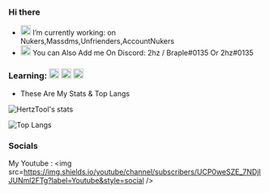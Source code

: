### Hi there ###

- <img height="20" width="20" src="https://unpkg.com/simple-icons@v4/icons/atom.svg" /> I’m currently working: on Nukers,Massdms,Unfrienders,AccountNukers
- <img height="20" width="20" src="https://unpkg.com/simple-icons@v4/icons/discord.svg" /> You can Also Add me On Discord: 2hz / Braple#0135 Or 2hz#0135
### Learning: <img height="20" width="20" src="https://unpkg.com/simple-icons@v4/icons/python.svg" /> <img height="20" width="20" src="https://unpkg.com/simple-icons@v4/icons/javascript.svg" /> <img height="20" width="20" src="https://unpkg.com/simple-icons@v4/icons/go.svg" />

- These Are My Stats & Top Langs

![HertzTool's stats](https://github-readme-stats.vercel.app/api?username=HertzTools&count_private=true&show_icons=true&theme=radical)

![Top Langs](https://github-readme-stats.vercel.app/api/top-langs/?username=HertzTools&show_icons=true&theme=radical)


### Socials

My Youtube : <img src=https://img.shields.io/youtube/channel/subscribers/UCP0weSZE_7NDjIJUNml2FTg?label=Youtube&style=social />
